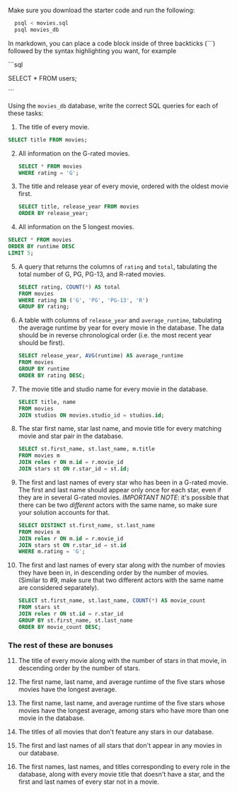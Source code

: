 Make sure you download the starter code and run the following:

```sh
  psql < movies.sql
  psql movies_db
```

In markdown, you can place a code block inside of three backticks (```) followed by the syntax highlighting you want, for example

\```sql

SELECT \* FROM users;

\```

Using the `movies_db` database, write the correct SQL queries for each of these tasks:

1.  The title of every movie.
   ```sql
   SELECT title FROM movies;
   ```

2.  All information on the G-rated movies.
    ```sql
    SELECT * FROM movies 
    WHERE rating = 'G';
    ```
        
3.  The title and release year of every movie, ordered with the
    oldest movie first.
    ```sql
    SELECT title, release_year FROM movies
    ORDER BY release_year; 
    ```
    
4.  All information on the 5 longest movies.
   ```sql
   SELECT * FROM movies
   ORDER BY runtime DESC
   LIMIT 5;
   ```

5.  A query that returns the columns of `rating` and `total`, tabulating the
    total number of G, PG, PG-13, and R-rated movies.
    ```sql
    SELECT rating, COUNT(*) AS total
    FROM movies
    WHERE rating IN ('G', 'PG', 'PG-13', 'R')
    GROUP BY rating;
    ```

6.  A table with columns of `release_year` and `average_runtime`,
    tabulating the average runtime by year for every movie in the database. The data should be in reverse chronological order (i.e. the most recent year should be first).
    ```sql
    SELECT release_year, AVG(runtime) AS average_runtime
    FROM movies
    GROUP BY runtime
    ORDER BY rating DESC;
    ```

7.  The movie title and studio name for every movie in the
    database.
    ```sql
    SELECT title, name 
    FROM movies 
    JOIN studios ON movies.studio_id = studios.id;
    ```

8.  The star first name, star last name, and movie title for every
    matching movie and star pair in the database.
    ```sql
    SELECT st.first_name, st.last_name, m.title
    FROM movies m
    JOIN roles r ON m.id = r.movie_id
    JOIN stars st ON r.star_id = st.id;
    ```

9.  The first and last names of every star who has been in a G-rated movie. The first and last name should appear only once for each star, even if they are in several G-rated movies. *IMPORTANT NOTE*: it's possible that there can be two *different* actors with the same name, so make sure your solution accounts for that.
    ```sql
    SELECT DISTINCT st.first_name, st.last_name
    FROM movies m
    JOIN roles r ON m.id = r.movie_id
    JOIN stars st ON r.star_id = st.id
    WHERE m.rating = 'G';
    ```

11. The first and last names of every star along with the number
    of movies they have been in, in descending order by the number of movies. (Similar to #9, make sure
    that two different actors with the same name are considered separately).
    ```sql 
    SELECT st.first_name, st.last_name, COUNT(*) AS movie_count
    FROM stars st
    JOIN roles r ON st.id = r.star_id
    GROUP BY st.first_name, st.last_name
    ORDER BY movie_count DESC;
    ```

### The rest of these are bonuses

11. The title of every movie along with the number of stars in
    that movie, in descending order by the number of stars.

12. The first name, last name, and average runtime of the five
    stars whose movies have the longest average.

13. The first name, last name, and average runtime of the five
    stars whose movies have the longest average, among stars who have more than one movie in the database.

14. The titles of all movies that don't feature any stars in our
    database.

15. The first and last names of all stars that don't appear in any movies in our database.

16. The first names, last names, and titles corresponding to every
    role in the database, along with every movie title that doesn't have a star, and the first and last names of every star not in a movie.
